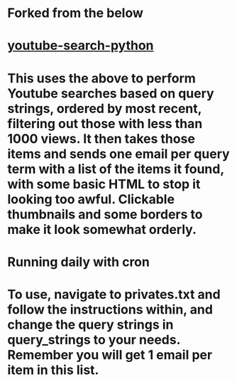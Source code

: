 # Forked from the below
# [youtube-search-python](https://github.com/alexmercerind/youtube-search-python)

# This uses the above to perform Youtube searches based on query strings, ordered by most recent, filtering out those with less than 1000 views. It then takes those items and sends one email per query term with a list of the items it found, with some basic HTML to stop it looking too awful. Clickable thumbnails and some borders to make it look somewhat orderly.

# Running daily with cron 

#

# To use, navigate to privates.txt and follow the instructions within, and change the query strings in query_strings to your needs. Remember you will get 1 email per item in this list.
